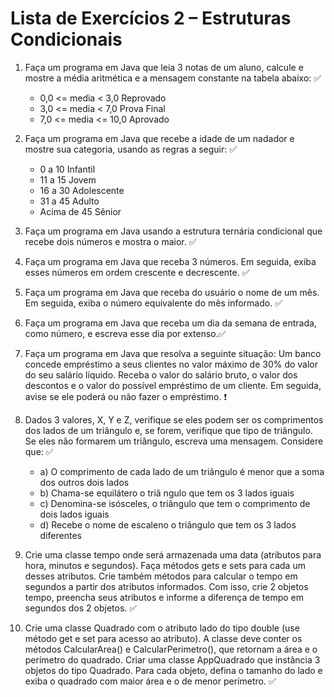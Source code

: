 # Lista de Exercícios 2 – Estruturas Condicionais

1. Faça um programa em Java que leia 3 notas de um aluno, calcule e mostre a
média aritmética e a mensagem constante na tabela abaixo: ✅
    - 0,0 <= media < 3,0 Reprovado
    - 3,0 <= media < 7,0 Prova Final
    - 7,0 <= media <= 10,0 Aprovado

2. Faça um programa em Java que recebe a idade de um nadador e mostre sua
categoria, usando as regras a seguir: ✅

    - 0 a 10 Infantil
    - 11 a 15 Jovem
    - 16 a 30 Adolescente
    - 31 a 45 Adulto
    - Acima de 45 Sênior

3. Faça um programa em Java usando a estrutura ternária condicional que recebe
dois números e mostra o maior. ✅

4. Faça um programa em Java que receba 3 números. Em seguida, exiba esses
números em ordem crescente e decrescente. ✅

5. Faça um programa em Java que receba do usuário o nome de um mês. Em
seguida, exiba o número equivalente do mês informado. ✅

6. Faça um programa em Java que receba um dia da semana de entrada, como
número, e escreva esse dia por extenso.✅

7. Faça um programa em Java que resolva a seguinte situação: Um banco concede
empréstimo a seus clientes no valor máximo de 30% do valor do seu salário
líquido. Receba o valor do salário bruto, o valor dos descontos e o valor do possível
empréstimo de um cliente. Em seguida, avise se ele poderá ou não fazer o
empréstimo. ❗


8. Dados 3 valores, X, Y e Z, verifique se eles podem ser os comprimentos dos lados
de um triângulo e, se forem, verifique que tipo de triângulo. Se eles não formarem
um triângulo, escreva uma mensagem. Considere que: ✅

    - a) O comprimento de cada lado de um triângulo é menor que a soma dos outros
    dois lados
    - b) Chama-se equilátero o triâ ngulo que tem os 3 lados iguais
    - c) Denomina-se isósceles, o triângulo que tem o comprimento de dois lados iguais
    - d) Recebe o nome de escaleno o triângulo que tem os 3 lados diferentes

9. Crie uma classe tempo onde será armazenada uma data (atributos para hora,
minutos e segundos). Faça métodos gets e sets para cada um desses atributos.
Crie também métodos para calcular o tempo em segundos a partir dos atributos
informados. Com isso, crie 2 objetos tempo, preencha seus atributos e informe a
diferença de tempo em segundos dos 2 objetos. ✅

10. Crie uma classe Quadrado com o atributo lado do tipo double (use método get e
set para acesso ao atributo). A classe deve conter os métodos CalcularArea() e
CalcularPerimetro(), que retornam a área e o perímetro do quadrado. Criar uma
classe AppQuadrado que instância 3 objetos do tipo Quadrado. Para cada objeto,
defina o tamanho do lado e exiba o quadrado com maior área e o de menor
perímetro. ✅